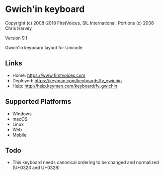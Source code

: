 Gwich'in keyboard
======================

Copyright (c) 2008-2018 FirstVoices, SIL International. Portions (c) 2006 Chris Harvey

Version 9.1

Gwich'in keyboard layout for Unicode

Links
-----

 * Home:     <https://www.firstvoices.com>
 * Deployed: <https://keyman.com/keyboards/fv_gwichin>
 * Help:     <http://help.keyman.com/keyboard/fv_gwichin>
 
Supported Platforms
-------------------

 * Windows
 * macOS
 * Linux
 * Web
 * Mobile

Todo
----

 * This keyboard needs canonical ordering to be changed and normalized (U+0323 and U+0328)
 